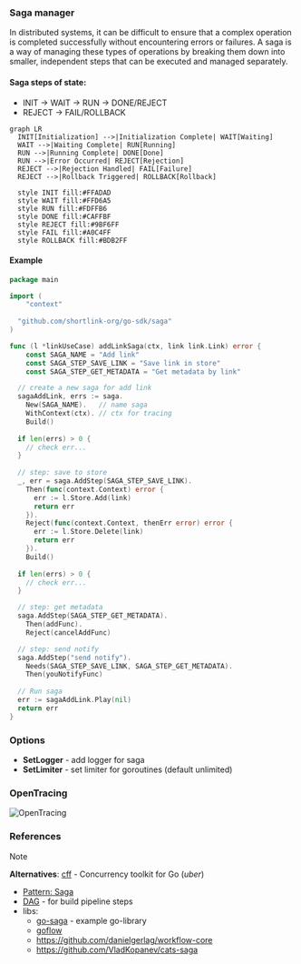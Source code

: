 ### Saga manager

In distributed systems, it can be difficult to ensure that a complex 
operation is completed successfully without encountering errors or failures. 
A saga is a way of managing these types of operations by breaking them down into smaller, 
independent steps that can be executed and managed separately.

#### Saga steps of state:

+ INIT -> WAIT -> RUN -> DONE/REJECT
+ REJECT -> FAIL/ROLLBACK

```mermaid
graph LR
  INIT[Initialization] -->|Initialization Complete| WAIT[Waiting]
  WAIT -->|Waiting Complete| RUN[Running]
  RUN -->|Running Complete| DONE[Done]
  RUN -->|Error Occurred| REJECT[Rejection]
  REJECT -->|Rejection Handled| FAIL[Failure]
  REJECT -->|Rollback Triggered| ROLLBACK[Rollback]

  style INIT fill:#FFADAD
  style WAIT fill:#FFD6A5
  style RUN fill:#FDFFB6
  style DONE fill:#CAFFBF
  style REJECT fill:#9BF6FF
  style FAIL fill:#A0C4FF
  style ROLLBACK fill:#BDB2FF
```

#### Example

```go
package main

import (
	"context"
	
  "github.com/shortlink-org/go-sdk/saga"
)

func (l *linkUseCase) addLinkSaga(ctx, link link.Link) error {
	const SAGA_NAME = "Add link"
	const SAGA_STEP_SAVE_LINK = "Save link in store"
	const SAGA_STEP_GET_METADATA = "Get metadata by link"

  // create a new saga for add link
  sagaAddLink, errs := saga.
    New(SAGA_NAME).   // name saga
    WithContext(ctx). // ctx for tracing
    Build()
  
  if len(errs) > 0 {
    // check err...
  }
  
  // step: save to store
  _, err = saga.AddStep(SAGA_STEP_SAVE_LINK).
    Then(func(context.Context) error {
      err := l.Store.Add(link)
      return err
    }).
    Reject(func(context.Context, thenErr error) error {
      err := l.Store.Delete(link)
      return err
    }).
    Build()
  
  if len(errs) > 0 {
    // check err...
  }

  // step: get metadata
  saga.AddStep(SAGA_STEP_GET_METADATA).
    Then(addFunc).
    Reject(cancelAddFunc)

  // step: send notify
  saga.AddStep("send notify").
    Needs(SAGA_STEP_SAVE_LINK, SAGA_STEP_GET_METADATA).
    Then(youNotifyFunc)
  
  // Run saga
  err := sagaAddLink.Play(nil)
  return err
}
```

### Options

- **SetLogger** - add logger for saga
- **SetLimiter** - set limiter for goroutines (default unlimited)

### OpenTracing

![OpenTracing](./docs/tracing.png)

### References

> [!NOTE]
> **Alternatives**:
> [cff](https://uber-go.github.io/cff/) - Concurrency toolkit for Go (_uber_)

- [Pattern: Saga](https://microservices.io/patterns/data/saga.html)
- [DAG](https://github.com/goombaio/dag) - for build pipeline steps
- libs:
  - [go-saga](https://github.com/itimofeev/go-saga) - example go-library
  - [goflow](https://github.com/s8sg/goflow)
  - https://github.com/danielgerlag/workflow-core
  - https://github.com/VladKopanev/cats-saga
